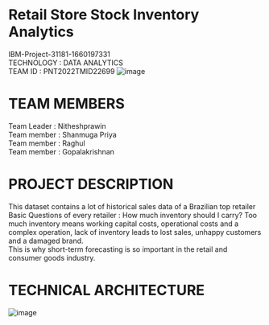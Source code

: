 # Retail Store Stock Inventory Analytics
IBM-Project-31181-1660197331<br>
TECHNOLOGY : DATA ANALYTICS<br>
TEAM ID : PNT2022TMID22699
![image](https://user-images.githubusercontent.com/67099475/203354219-732d7be6-9fc6-42f6-ad52-b4320496605d.png)
# TEAM MEMBERS 
Team Leader : Nitheshprawin<br>
Team member : Shanmuga Priya<br>
Team member : Raghul<br>
Team member : Gopalakrishnan<br>
# PROJECT DESCRIPTION
This dataset contains a lot of historical sales data of a Brazilian top retailer<br>
Basic Questions of every retailer : How much inventory should I carry?  Too much inventory means working capital costs, operational costs and a complex operation, lack of inventory leads to lost sales, unhappy customers and a damaged brand.<br>
This is why short-term forecasting is so important in the retail and consumer goods industry.
# TECHNICAL ARCHITECTURE
![image](https://user-images.githubusercontent.com/67099475/203354868-c3ac4c04-7599-4148-81c3-0df728b1def3.png)
